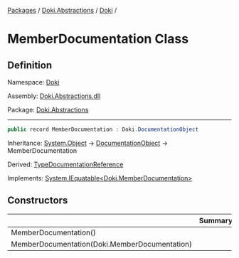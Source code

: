 [Packages](../../README.md) / [Doki.Abstractions](../README.md) / [Doki](README.md) / 

# MemberDocumentation Class

## Definition

Namespace: [Doki](README.md)

Assembly: [Doki.Abstractions.dll](../README.md)

Package: [Doki.Abstractions](https://www.nuget.org/packages/Doki.Abstractions)

---

```csharp
public record MemberDocumentation : Doki.DocumentationObject
```

Inheritance: [System.Object](https://learn.microsoft.com/en-us/dotnet/api/System.Object) → [DocumentationObject](Doki.DocumentationObject.md) → MemberDocumentation

Derived: [TypeDocumentationReference](Doki.TypeDocumentationReference.md)

Implements: [System.IEquatable&lt;Doki.MemberDocumentation&gt;](https://learn.microsoft.com/en-us/dotnet/api/System.IEquatable&lt;Doki.MemberDocumentation&gt;)

## Constructors

|   |Summary|
|---|---|
|MemberDocumentation()||
|MemberDocumentation(Doki.MemberDocumentation)||


